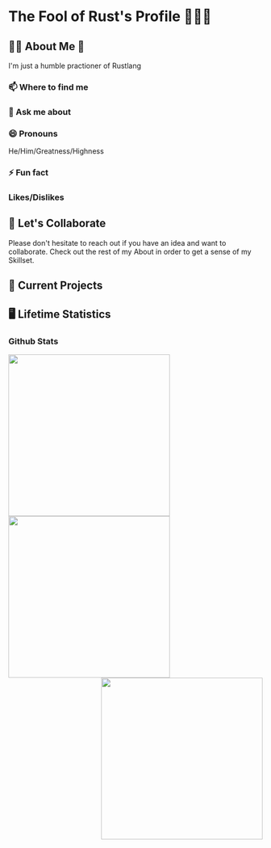 <h1> The Fool of Rust's Profile 🙌🦀🙌 </h1>

<!-- ============================ -->
<!-- About Section -->
<h2>👑🧔 About Me 👑</h2>
	<!-- ========== -->
    <!-- Description-->
    <p> I'm just a humble practioner of Rustlang</p>

  <div>
	<!-- ================== -->
	<!-- Contact Information-->
    <h3> 📫 Where to find me </h3>
	<!-- ================== -->
    <!-- What to say to message me.-->
	<h3> 💬 Ask me about </h3>
	<!-- ================== -->
    <!-- Attack Helicopter protocol L-O-420691337-l -->
    <h3> 😄 Pronouns </h3>
	    <p>He/Him/Greatness/Highness</p>
	<!-- ================== -->
    <!-- The Actual About me -->
    <h3> ⚡ Fun fact </h3>
	<!-- ================== -->
    <!-- Piros the 3rd likes/dislikes from .hack//gu vol 3. -->
    <h3>Likes/Dislikes</h3>
  </div>

<!-- ============================ -->
<!-- Collaborative Efforts -->
<h2> 👯 Let's Collaborate </h2>
  <div>
    <p> Please don't hesitate to reach out if you have an idea and want to collaborate. Check out the rest of my About in order to get a sense of my Skillset. </p>  
  </div>

<!-- ============================ -->
<!-- What I’m currently working on -->
<h2>🔭 Current Projects </h2>

<!-- ============================ -->
<!-- Dev Stats -->
<h2> 🖥️ Lifetime Statistics </h2>
	<h3>Github Stats</h3>
	<div display="flex">
		<a href="https://github-readme-stats-nine-xi.vercel.app/api?username=JonTDean&count_private=true&show_icons=true&theme=vision-friendly-dark">
		  <img align="left" width="320" min-height="100%" margin="0" padding="0" src="https://github-readme-stats-nine-xi.vercel.app/api?username=JonTDean&count_private=true&show_icons=true&theme=vision-friendly-dark" />
		</a>
		<a href="https://github-readme-stats-nine-xi.vercel.app/api/top-langs/?username=JonTDean&layout=compact&theme=vision-friendly-dark">
		  <img align="center" width="320" min-height="100%" margin="0" padding="0" src="https://github-readme-stats-nine-xi.vercel.app/api/top-langs/?username=JonTDean&layout=compact&theme=vision-friendly-dark" />
		</a>
		<a href="https://github-readme-stats-nine-xi.vercel.app/api/wakatime?username=JonTDean&theme=vision-friendly-dark">
		  <img align="right" width="320" min-height="100%" margin="0" padding="0" src="https://github-readme-stats-nine-xi.vercel.app/api/wakatime?username=JonTDean&theme=vision-friendly-dark" />
		</a>
	</div>

<!-- ============================ -->
<!-- ============================ -->
<!-- ============================ -->

<!--

- 🌱 I’m currently learning ...



- 🤔 I’m looking for help with ...

-->
